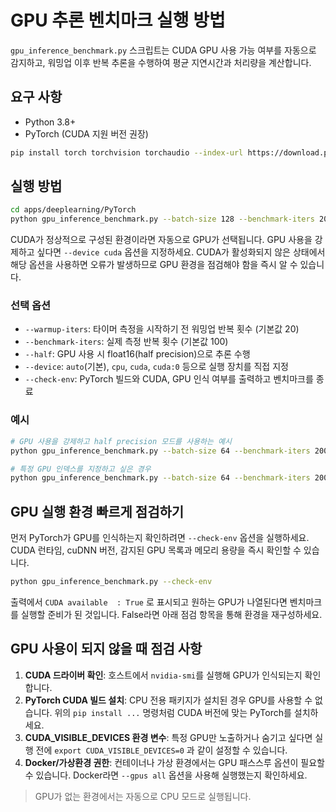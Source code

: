 # GPU 추론 벤치마크 실행 방법

`gpu_inference_benchmark.py` 스크립트는 CUDA GPU 사용 가능 여부를 자동으로 감지하고, 워밍업 이후 반복 추론을 수행하여 평균 지연시간과 처리량을 계산합니다.

## 요구 사항
- Python 3.8+
- PyTorch (CUDA 지원 버전 권장)

```bash
pip install torch torchvision torchaudio --index-url https://download.pytorch.org/whl/cu118
```

## 실행 방법
```bash
cd apps/deeplearning/PyTorch
python gpu_inference_benchmark.py --batch-size 128 --benchmark-iters 200
```

CUDA가 정상적으로 구성된 환경이라면 자동으로 GPU가 선택됩니다. GPU 사용을 강제하고 싶다면 `--device cuda` 옵션을 지정하세요. CUDA가 활성화되지 않은 상태에서 해당 옵션을 사용하면 오류가 발생하므로 GPU 환경을 점검해야 함을 즉시 알 수 있습니다.

### 선택 옵션
- `--warmup-iters`: 타이머 측정을 시작하기 전 워밍업 반복 횟수 (기본값 20)
- `--benchmark-iters`: 실제 측정 반복 횟수 (기본값 100)
- `--half`: GPU 사용 시 float16(half precision)으로 추론 수행
- `--device`: `auto`(기본), `cpu`, `cuda`, `cuda:0` 등으로 실행 장치를 직접 지정
- `--check-env`: PyTorch 빌드와 CUDA, GPU 인식 여부를 출력하고 벤치마크를 종료

### 예시
```bash
# GPU 사용을 강제하고 half precision 모드를 사용하는 예시
python gpu_inference_benchmark.py --batch-size 64 --benchmark-iters 200 --half --device cuda

# 특정 GPU 인덱스를 지정하고 싶은 경우
python gpu_inference_benchmark.py --batch-size 64 --benchmark-iters 200 --device cuda:1
```

## GPU 실행 환경 빠르게 점검하기
먼저 PyTorch가 GPU를 인식하는지 확인하려면 `--check-env` 옵션을 실행하세요. CUDA 런타임, cuDNN 버전, 감지된 GPU 목록과 메모리 용량을 즉시 확인할 수 있습니다.

```bash
python gpu_inference_benchmark.py --check-env
```

출력에서 `CUDA available  : True` 로 표시되고 원하는 GPU가 나열된다면 벤치마크를 실행할 준비가 된 것입니다. False라면 아래 점검 항목을 통해 환경을 재구성하세요.

## GPU 사용이 되지 않을 때 점검 사항
1. **CUDA 드라이버 확인**: 호스트에서 `nvidia-smi`를 실행해 GPU가 인식되는지 확인합니다.
2. **PyTorch CUDA 빌드 설치**: CPU 전용 패키지가 설치된 경우 GPU를 사용할 수 없습니다. 위의 `pip install ...` 명령처럼 CUDA 버전에 맞는 PyTorch를 설치하세요.
3. **CUDA_VISIBLE_DEVICES 환경 변수**: 특정 GPU만 노출하거나 숨기고 싶다면 실행 전에 `export CUDA_VISIBLE_DEVICES=0` 과 같이 설정할 수 있습니다.
4. **Docker/가상환경 권한**: 컨테이너나 가상 환경에서는 GPU 패스스루 옵션이 필요할 수 있습니다. Docker라면 `--gpus all` 옵션을 사용해 실행했는지 확인하세요.

> GPU가 없는 환경에서는 자동으로 CPU 모드로 실행됩니다.
